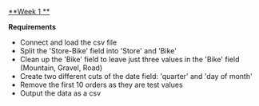 [**Week 1 **](https://preppindata.blogspot.com/2021/01/2021-week-1.html)

**Requirements**
- Connect and load the csv file 
- Split the 'Store-Bike' field into 'Store' and 'Bike' 
- Clean up the 'Bike' field to leave just three values in the 'Bike' field (Mountain, Gravel, Road) 
- Create two different cuts of the date field: 'quarter' and 'day of month' 
- Remove the first 10 orders as they are test values 
- Output the data as a csv